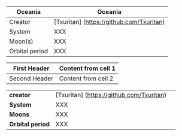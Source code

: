 Oceania        | Oceania
---------------|---------------
Creator | [Txuritan] (https://github.com/Txuritan)
System  | XXX     
Moon(s) | XXX
Orbital period | XXX

First Header | Content from cell 1 
-------------|-----------------------
Second Header | Content from cell 2

||||
|---|---|---|
|**creator**| [Txuritan] (https://github.com/Txuritan) | 
|**System** | XXX                                      |
|**Moons**  | XXX
|**Orbital period** | XXX
